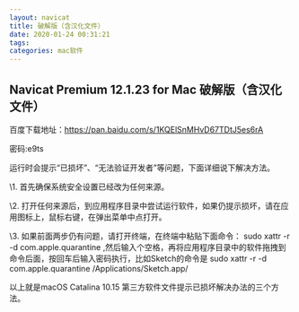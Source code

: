 ```yaml
---
layout: navicat
title: 破解版（含汉化文件）
date: 2020-01-24 00:31:21
tags:
categories: mac软件
---
```


## Navicat Premium 12.1.23 for Mac 破解版（含汉化文件）

百度下载地址：[https://pan.baidu.com/s/1KQElSnMHvD67TDtJ5es6rA ](https://pan.baidu.com/s/1KQElSnMHvD67TDtJ5es6rA) 

密码:e9ts

运行时会提示“已损坏”、“无法验证开发者”等问题，下面详细说下解决方法。

\1. 首先确保系统安全设置已经改为任何来源。

\2. 打开任何来源后，到应用程序目录中尝试运行软件，如果仍提示损坏，请在应用图标上，鼠标右键，在弹出菜单中点打开。

\3. 如果前面两步仍有问题，请打开终端，在终端中粘贴下面命令：
sudo xattr -r -d com.apple.quarantine ,然后输入个空格，再将应用程序目录中的软件拖拽到命令后面，按回车后输入密码执行，比如Sketch的命令是 sudo xattr -r -d com.apple.quarantine /Applications/Sketch.app/

以上就是macOS Catalina 10.15 第三方软件文件提示已损坏解决办法的三个方法。